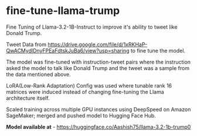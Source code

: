 # fine-tune-llama-trump

Fine Tuning of Llama-3.2-1B-Instruct to improve it's ability to tweet like Donald Trump. 

Tweet Data from https://drive.google.com/file/d/1xRKHaP-QwACMydlDnyFPEaFdtskJuBa6/view?usp=sharing to fine tune the model. 

The model was fine-tuned with instruction-tweet pairs where the instruction asked the model to talk like Donald Trump and the tweet was a sample from the data mentioned above. 

LoRA(Low-Rank Adaptation) Config was used where tunable rank 16 matrices were induced instead of changing fine-tuning the Llama architecture itself.

Scaled training across multiple GPU instances using DeepSpeed on Amazon SageMaker; merged and pushed model to Hugging Face Hub.

**Model available at** - https://huggingface.co/Aashish75/llama-3.2-1b-trump0

